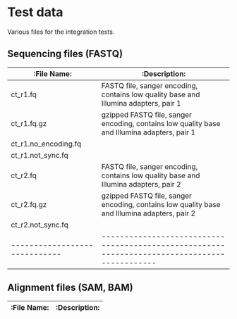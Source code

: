 # Test data
Various files for the integration tests.

## Sequencing files (FASTQ)
| :File Name:                   | :Description:                                                                                |
| ----------------------------- | ---------------------------------------------------------------------------------------------|
| ct_r1.fq                      | FASTQ file, sanger encoding, contains low quality base and Illumina adapters, pair 1         |
| ct_r1.fq.gz                   | gzipped FASTQ file, sanger encoding, contains low quality base and Illumina adapters, pair 1 |
| ct_r1.no_encoding.fq          |                                                                                              |
| ct_r1.not_sync.fq             |                                                                                              |
| ct_r2.fq                      | FASTQ file, sanger encoding, contains low quality base and Illumina adapters, pair 2         |
| ct_r2.fq.gz                   | gzipped FASTQ file, sanger encoding, contains low quality base and Illumina adapters, pair 2 |
| ct_r2.not_sync.fq             |                                                                                              |
| ----------------------------- | ---------------------------------------------------------------------------------------------|

## Alignment files (SAM, BAM)
| :File Name:                   | :Description:                                                          |
| ----------------------------- | ---------------------------------------------------------------------- |
